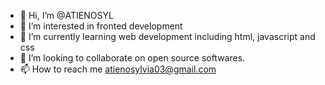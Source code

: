 - 👋 Hi, I’m @ATIENOSYL
- 👀 I’m interested in fronted development
- 🌱 I’m currently learning web development including html, javascript and css
- 💞️ I’m looking to collaborate on open source softwares.
- 📫 How to reach me atienosylvia03@gmail.com 

<!---
ATIENOSYL/ATIENOSYL is a ✨ special ✨ repository because its `README.md` (this file) appears on your GitHub profile.
You can click the Preview link to take a look at your changes.
--->

